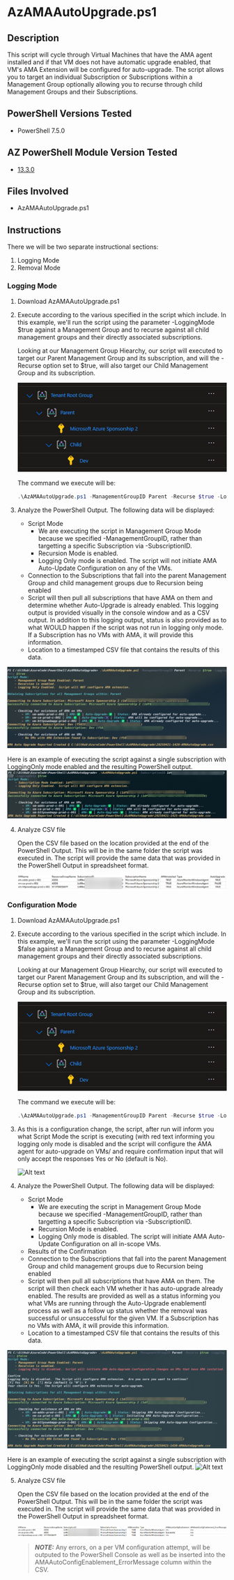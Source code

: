 # AzAMAAutoUpgrade.ps1
## Description
This script will cycle through Virtual Machines that have the AMA agent installed and if that VM does not have automatic upgrade enabled, that VM's AMA Extension will be configured for auto-upgrade. The script allows you to target an individual Subscription or Subscriptions within a Management Group optionally allowing you to recurse through child Management Groups and their Subscriptions.

## PowerShell Versions Tested
- PowerShell 7.5.0

## AZ PowerShell Module Version Tested
- [13.3.0](https://github.com/Azure/azure-powershell/releases)

## Files Involved
- AzAMAAutoUpgrade.ps1

## Instructions
There we will be two separate instructional sections:
1. Logging Mode
2. Removal Mode

### Logging Mode
1. Download AzAMAAutoUpgrade.ps1
      
2. Execute according to the various specified in the script which include.  In this example, we'll run the script using the parameter -LoggingMode $true against a Management Group and to recurse against all child management groups and their directly associated subscriptions.

    Looking at our Management Group Hiearchy, our script will executed to target our Parent Management Group and its subscription, and will the -Recurse option set to $true, will also target our Child Management Group and its subscription.

    ![Alt text](./DemoScreenshots/demo1.jpg?raw=true)

    The command we execute will be:
      ```PowerShell
    .\AzAMAAutoUpgrade.ps1 -ManagementGroupID Parent -Recurse $true -LoggingOnly $true
    ```
3. Analyze the PowerShell Output.  The following data will be displayed:
    * Script Mode
      * We are executing the script in Management Group Mode because we specified -ManagementGroupID, rather than targetting a specific Subscription via -SubscriptionID.
      * Recursion Mode is enabled.  
      * Logging Only mode is enabled.  The script will not initiate AMA Auto-Update Configuration on any of the VMs.
    * Connection to the Subscriptions that fall into the parent Management Group and child management groups due to Recursion being enabled
    * Script will then pull all subscriptions that have AMA on them and determine whether Auto-Upgrade is already enabled.  This logging output is provided visually in the console window and as a CSV output.  In addition to this logging output, status is also provided as to what WOULD happen if the script was not run in logging only mode.  If a Subscription has no VMs with AMA, it will provide this information.
    * Location to a timestamped CSV file that contains the results of this data.

![Alt text](./DemoScreenshots/demo2.png?raw=true)

  Here is an example of executing the script against a single subscription with LoggingOnly mode enabled and the resulting PowerShell output.
  ![Alt text](./DemoScreenshots/demo3.png?raw=true)

4. Analyze CSV file

    Open the CSV file based on the location provided at the end of the PowerShell Output. This will be in the same folder the script was executed in.  The script will provide the same data that was provided in the PowerShell Output in spreadsheet format.

      ![Alt text](./DemoScreenshots/demo4.png?raw=true)


### Configuration Mode
1. Download AzAMAAutoUpgrade.ps1
      
2. Execute according to the various specified in the script which include.  In this example, we'll run the script using the parameter -LoggingMode $false against a Management Group and to recurse against all child management groups and their directly associated subscriptions.

    Looking at our Management Group Hiearchy, our script will executed to target our Parent Management Group and its subscription, and will the -Recurse option set to $true, will also target our Child Management Group and its subscription.

    ![Alt text](./DemoScreenshots/demo1.jpg?raw=true)

    The command we execute will be:
      ```PowerShell
    .\AzAMAAutoUpgrade.ps1 -ManagementGroupID Parent -Recurse $true -LoggingOnly $false
    ```
3. As this is a configuration change, the script, after run will inform you what Script Mode the script is executing (with red text informing you logging only mode is disabled and the script will configure the AMA agent for auto-upgrade on VMs/ and require confirmation input that will only accept the responses Yes or No (default is No).

    ![Alt text](./DemoScreenshots/demo5.?raw=true)

4. Analyze the PowerShell Output.  The following data will be displayed:
    * Script Mode
      * We are executing the script in Management Group Mode because we specified -ManagementGroupID, rather than targetting a specific Subscription via -SubscriptionID.
      * Recursion Mode is enabled.  
      * Logging Only mode is disabled.  The script will initiate AMA Auto-Update Configuration on all in-scope VMs.
    * Results of the Confirmation 
    * Connection to the Subscriptions that fall into the parent Management Group and child management groups due to Recursion being enabled
    * Script will then pull all subscriptions that have AMA  on them.  The script will then check each VM whether it has auto-upgrade already enabled.  The results are provided as well as a status informing you what VMs are running through the Auto-Upgrade enablementl process as well as a follow up status whether the removal was successful or unsuccessful for the given VM.  If a Subscription has no VMs with AMA, it will provide this information.
    * Location to a timestamped CSV file that contains the results of this data.

![Alt text](./DemoScreenshots/demo6.png?raw=true)

  Here is an example of executing the script against a single subscription with LoggingOnly mode disabled and the resulting PowerShell output.
  ![Alt text](./DemoScreenshots/demo7.jpg?raw=true)

5. Analyze CSV file

    Open the CSV file based on the location provided at the end of the PowerShell Output. This will be in the same folder the script was executed in.  The script will provide the same data that was provided in the PowerShell Output in spreadsheet format.  

      ![Alt text](./DemoScreenshots/demo8.png?raw=true)

      > **_NOTE:_**  Any errors, on a per VM configuration attempt, will be outputed to the PowerShell Console as well as be inserted into the AMAAutoConfigEnablement_ErrorMessage column within the CSV.
